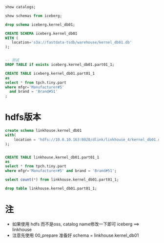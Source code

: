 ```sql
show catalogs;

show schemas from iceberg;

drop schema iceberg.kernel_db01;

CREATE SCHEMA iceberg.kernel_db01
WITH (
   location='s3a://fastdata-tsdb/warehouse/kernel_db01.db'
);


-- 测试
DROP TABLE if exists iceberg.kernel_db01.part01_1;

CREATE TABLE iceberg.kernel_db01.part01_1
as
select * from tpch.tiny.part
where mfgr='Manufacturer#5'
  and brand = 'Brand#51'
;
```


# hdfs版本
```sql
create schema linkhouse.kernel_db01
with(
    location = 'hdfs://10.0.10.163:8020/dlink/linkhouse_4/kernel_db01.db' 
);


CREATE TABLE linkhouse.kernel_db01.part01_1
as
select * from tpch.tiny.part
where mfgr='Manufacturer#5' and brand = 'Brand#51';

select count(*) from linkhouse.kernel_db01.part01_1;

drop table linkhouse.kernel_db01.part01_1;
```


# 注
- 如果使用 hdfs 而不是oss, catalog name修改一下即可 iceberg ==> linkhouse
- 注意先使用 00_prepare 准备好 schema = linkhouse.kernel_db01
